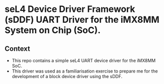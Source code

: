 # seL4 Device Driver Framework (sDDF) UART Driver for the iMX8MM System on Chip (SoC).

## Context

* This repo contains a simple seL4 UART device driver for the iMX8MM SoC.
* This driver was used as a familiarisation exercise to prepare me for the development of a block device driver using the sDDF.
